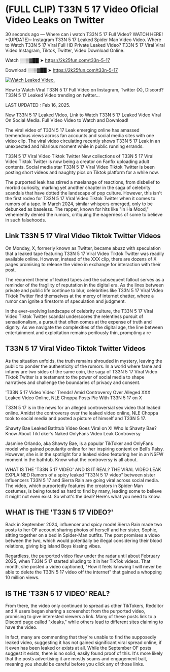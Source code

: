 # (FULL CLIP) T33N 5 17 Video Oficial Video Leaks on Twitter

30 seconds ago — Where can i watch T33N 5 17 Full Video? WATCH HERE! +(UPDATE)~ Instagram T33N 5 17 Leaked Spider Man Video Video. Where to Watch T33N 5 17 Viral Full HD Private Leaked Video? T33N 5 17 Viral Viral Video Instagram, Tiktok, Twitter, Video Download Online.

Watch ░░▒▓██ ➤ https://2k25fun.com/t33n-5-17

Download ░░▒▓██ ➤ https://2k25fun.com/t33n-5-17

[![Watch Leaked Video.](https://miro.medium.com/v2/resize:fit:828/format:webp/1*cilzJN44JGOrTw9NJCrNHA.gif "Watch Leaked Video")](https://2k25fun.com/t33n-5-17)

How to Watch Viral T33N 5 17 Full Video on Instagram, Twitter (X), Discord? T33N 5 17 Leaked Video trending on twitter...

LAST UPDATED : Feb 16, 2025.

New T33N 5 17 Leaked Video, Link to Watch T33N 5 17 Leaked Video Viral On Social Media. Full Video Video to Watch and Download!

The viral video of T33N 5 17 Leak emerging online has amassed tremendous views across fan accounts and social media sites with one video clip. The viral video circulating recently shows T33N 5 17 Leak in an unexpected and hilarious moment while in public running errands.

T33N 5 17 Viral Video Tiktok Twitter New collections of T33N 5 17 Viral Video Tiktok Twitter is now being a creator on Fanfix uploading adult contents. Social media star T33N 5 17 Viral Video Tiktok Twitter is been posting short videos and naughty pics on Tiktok platform for a while now.

The purported leak has stirred a maelanage of reactions, from disbelief to morbid curiosity, marking yet another chapter in the saga of celebrity scandals that have dotted the landscape of pop culture. However, this isn't the first rodeo for T33N 5 17 Viral Video Tiktok Twitter when it comes to rumors of a tape. In March 2024, similar whispers emerged, only to be debunked as baseless. The rapper, known for hits like "In Ha Mood," vehemently denied the rumors, critiquing the eagerness of some to believe in such falsehoods.

## Link T33N 5 17 Viral Video Tiktok Twitter Videos

On Monday, X, formerly known as Twitter, became abuzz with speculation that a leaked tape featuring T33N 5 17 Viral Video Tiktok Twitter was readily available online. However, instead of the XXX clip, there are dozens of X pages promising to release the video in exchange for interaction with their post.

The recurrent theme of leaked tapes and the subsequent fallout serves as a reminder of the fragility of reputation in the digital era. As the lines between private and public life continue to blur, celebrities like T33N 5 17 Viral Video Tiktok Twitter find themselves at the mercy of internet chatter, where a rumor can ignite a firestorm of speculation and judgment.

In the ever-evolving landscape of celebrity culture, the T33N 5 17 Viral Video Tiktok Twitter scandal underscores the relentless pursuit of sensationalism, a pursuit that often comes at the expense of truth and dignity. As we navigate the complexities of the digital age, the line between entertainment and exploitation remains perilously thin, prompting a re

##  T33N 5 17 Viral Video Tiktok Twitter Videos

As the situation unfolds, the truth remains shrouded in mystery, leaving the public to ponder the authenticity of the rumors. In a world where fame and infamy are two sides of the same coin, the saga of T33N 5 17 Viral Video Tiktok Twitter is a testament to the power of social media to shape narratives and challenge the boundaries of privacy and consent.

'T33N 5 17 Video Video' Trends! Amid Controversy Over Alleged XXX Leaked Video Online, NLE Choppa Posts Pic With T33N 5 17 on X

T33N 5 17 is in the news for an alleged controversial sex video that leaked online. Amidst the controversy over the leaked video online, NLE Choppa took to social media and posted a picture of himself and T33N 5 17.

Shawty Bae Leaked Bathtub Video Goes Viral on X! Who Is Shawty Bae? Know About TikToker’s Naked OnlyFans Video Leak Controversy

Jasmine Orlando, aka Shawty Bae, is a popular TikToker and OnlyFans model who gained popularity online for her inspiring content on Bell’s Palsy. However, she is in the spotlight for a leaked video featuring her in an NSFW moment in the bathtub. Know what the controversy is all about.

WHAT IS THE 'T33N 5 17 VIDEO' AND IS IT REAL? THE VIRAL VIDEO LEAK EXPLAINED Rumors of a spicy leaked "T33N 5 17 video" between sister influencers T33N 5 17 and Sierra Rain are going viral across social media. The video, which purportedly features the creators in Spider-Man costumes, is being touted as hard to find by many, leading some to believe it might not even exist. So what's the deal? Here's what you need to know.

## WHAT IS THE 'T33N 5 17 VIDEO?'

Back in September 2024, influencer and spicy model Sierra Rain made two posts to her OF account sharing photos of herself and her sister, Sophie, sitting together on a bed in Spider-Man outfits. The post promises a video between the two, which would potentially be illegal considering their blood relations, giving big Island Boys kissing vibes.

Regardless, the purported video flew under the radar until about February 2025, when T33N 5 17 started alluding to it in her TikTok videos. That month, she posted a video captioned, "How it feels knowing I will never be able to delete the T33N 5 17 video off the internet" that gained a whopping 10 million views.

## IS THE 'T33N 5 17 VIDEO' REAL?

From there, the video only continued to spread as other TikTokers, Redditor and X users began sharing a screenshot from the purported video, promising to give interested viewers a link. Many of these posts link to a Discord page called "xleaks," while others lead to different sites claiming to have the video.

In fact, many are commenting that they're unable to find the supposedly leaked video, suggesting it has not gained significant viral spread online, if it even has been leaked or exists at all. While the September OF posts suggest it exists, there is no solid, easily found proof of this. It's more likely that the posts advertising it are mostly scams and engagement bait, meaning you should be careful before you click any of those links.
